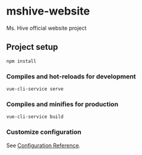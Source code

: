 # mshive-website
Ms. Hive official website project
## Project setup
```
npm install
```

### Compiles and hot-reloads for development
```
vue-cli-service serve
```

### Compiles and minifies for production
```
vue-cli-service build
```

### Customize configuration
See [Configuration Reference](https://cli.vuejs.org/config/).
